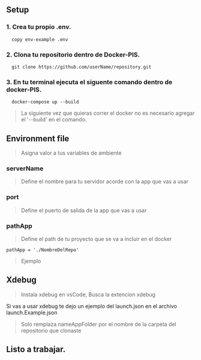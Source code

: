 ## Setup

### 1. Crea tu propio .env.
```
  copy env-example .env
```

### 2. Clona tu repositorio dentro de Docker-PIS.
```
  git clone https://github.com/userName/repository.git
```

### 3. En tu terminal ejecuta el siguente comando dentro de docker-PIS.
```
  docker-compose up --build
```
> La siguiente vez que quieras correr el docker no es necesario agregar el '--build' en el comando.

## Environment file
> Asigna valor a tus variables de ambiente

### serverName
> Define el nombre para tu servidor acorde con la app que vas a usar

### port
> Define el puerto de salida de la app que vas a usar

### pathApp
> Define el path de tu proyecto que se va a incluir en el docker
```env
pathApp = './NombreDelRepo'
```
>Ejemplo

## Xdebug
> Instala xdebug en vsCode, Busca la extencion xdebug

Si vas a usar xdebug te dejo un ejemplo del launch.json en el archivo launch.Example.json
> Solo remplaza nameAppFolder por el nombre de la carpeta del repositorio que clonaste 



## Listo a trabajar.


